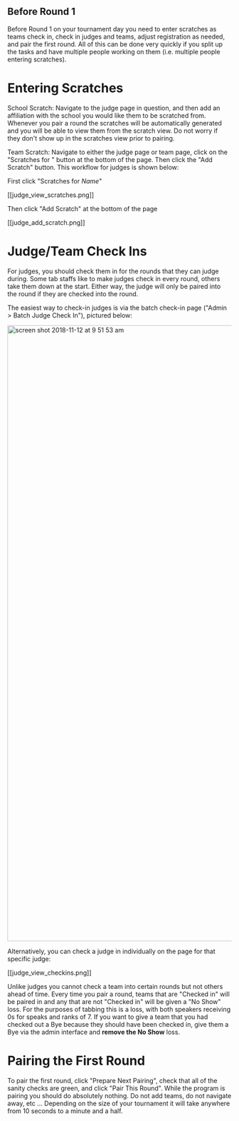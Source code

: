Before Round 1
--------------

Before Round 1 on your tournament day you need to enter scratches as teams check in, check in judges and teams, adjust registration as needed, and pair the first round.  All of this can be done very quickly if you split up the tasks and have multiple people working on them (i.e. multiple people entering scratches).

# Entering Scratches
School Scratch: Navigate to the judge page in question, and then add an affiliation with the school you would like them to be scratched from.  Whenever you pair a round the scratches will be automatically generated and you will be able to view them from the scratch view.  Do not worry if they don't show up in the scratches view prior to pairing.

Team Scratch: Navigate to either the judge page or team page, click on the "Scratches for <Name>" button at the bottom of the page.  Then click the "Add Scratch" button.  This workflow for judges is shown below:

First click "Scratches for _Name_"

[[judge_view_scratches.png]]

Then click "Add Scratch" at the bottom of the page

[[judge_add_scratch.png]]

# Judge/Team Check Ins
For judges, you should check them in for the rounds that they can judge during.  Some tab staffs like to make judges check in every round, others take them down at the start.  Either way, the judge will only be paired into the round if they are checked into the round.

The easiest way to check-in judges is via the batch check-in page ("Admin > Batch Judge Check In"), pictured below: 

<img width="1381" alt="screen shot 2018-11-12 at 9 51 53 am" src="https://user-images.githubusercontent.com/10344453/48354873-c1f35a00-e660-11e8-94cc-ecfe96c499d6.png">

Alternatively, you can check a judge in individually on the page for that specific judge:

[[judge_view_checkins.png]]

Unlike judges you cannot check a team into certain rounds but not others ahead of time. Every time you pair a round, teams that are "Checked in" will be paired in and any that are not "Checked in" will be given a "No Show" loss. For the purposes of tabbing this is a loss, with both speakers receiving 0s for speaks and ranks of 7.  If you want to give a team that you had checked out a Bye because they should have been checked in, give them a Bye via the admin interface and **remove the No Show** loss.

# Pairing the First Round
To pair the first round, click "Prepare Next Pairing", check that all of the sanity checks are green, and click "Pair This Round".  While the program is pairing you should do absolutely nothing.  Do not add teams, do not navigate away, etc ... Depending on the size of your tournament it will take anywhere from 10 seconds to a minute and a half.
